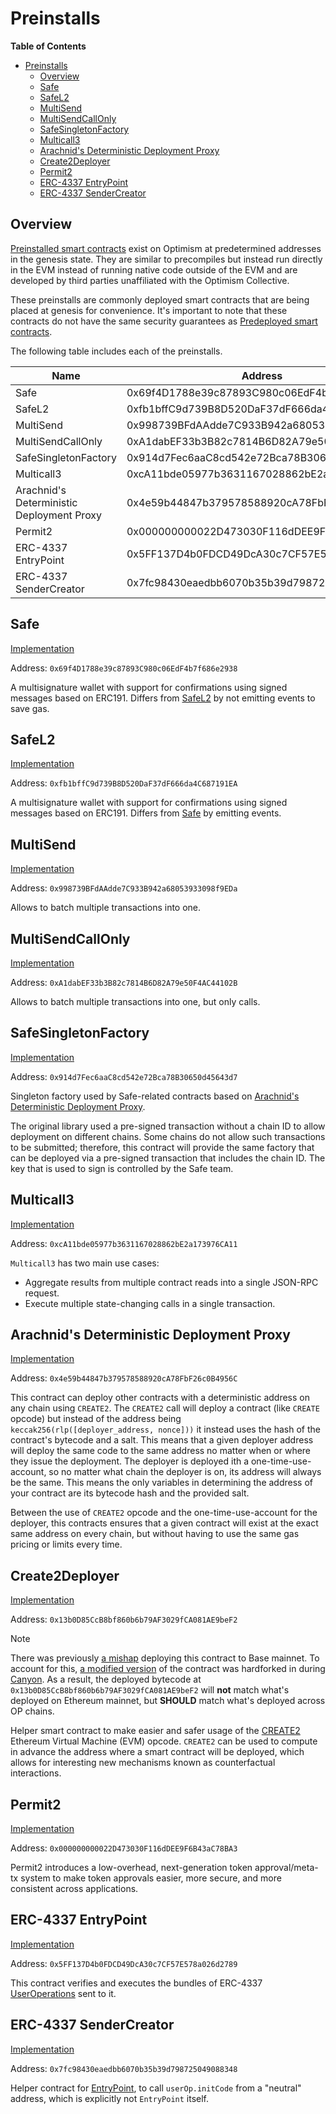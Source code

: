 # Preinstalls

<!-- START doctoc generated TOC please keep comment here to allow auto update -->
<!-- DON'T EDIT THIS SECTION, INSTEAD RE-RUN doctoc TO UPDATE -->
**Table of Contents**

- [Preinstalls](#preinstalls)
  - [Overview](#overview)
  - [Safe](#safe)
  - [SafeL2](#safel2)
  - [MultiSend](#multisend)
  - [MultiSendCallOnly](#multisendcallonly)
  - [SafeSingletonFactory](#safesingletonfactory)
  - [Multicall3](#multicall3)
  - [Arachnid's Deterministic Deployment Proxy](#arachnids-deterministic-deployment-proxy)
  - [Create2Deployer](#create2deployer)
  - [Permit2](#permit2)
  - [ERC-4337 EntryPoint](#erc-4337-entrypoint)
  - [ERC-4337 SenderCreator](#erc-4337-sendercreator)

<!-- END doctoc generated TOC please keep comment here to allow auto update -->

## Overview

[Preinstalled smart contracts](../glossary.md#preinstalled-contract-preinstall) exist on Optimism
at predetermined addresses in the genesis state. They are similar to precompiles but instead run
directly in the EVM instead of running native code outside of the EVM and are developed by third
parties unaffiliated with the Optimism Collective.

These preinstalls are commonly deployed smart contracts that are being placed at genesis for convenience.
It's important to note that these contracts do not have the same security guarantees
as [Predeployed smart contracts](../glossary.md#predeployed-contract-predeploy).

The following table includes each of the preinstalls.

| Name                                      | Address                                    |
| ----------------------------------------- | ------------------------------------------ |
| Safe                                      | 0x69f4D1788e39c87893C980c06EdF4b7f686e2938 |
| SafeL2                                    | 0xfb1bffC9d739B8D520DaF37dF666da4C687191EA |
| MultiSend                                 | 0x998739BFdAAdde7C933B942a68053933098f9EDa |
| MultiSendCallOnly                         | 0xA1dabEF33b3B82c7814B6D82A79e50F4AC44102B |
| SafeSingletonFactory                      | 0x914d7Fec6aaC8cd542e72Bca78B30650d45643d7 |
| Multicall3                                | 0xcA11bde05977b3631167028862bE2a173976CA11 |
| Arachnid's Deterministic Deployment Proxy | 0x4e59b44847b379578588920cA78FbF26c0B4956C |
| Permit2                                   | 0x000000000022D473030F116dDEE9F6B43aC78BA3 |
| ERC-4337 EntryPoint                       | 0x5FF137D4b0FDCD49DcA30c7CF57E578a026d2789 |
| ERC-4337 SenderCreator                    | 0x7fc98430eaedbb6070b35b39d798725049088348 |

## Safe

[Implementation](https://github.com/safe-global/safe-contracts/blob/v1.3.0/contracts/GnosisSafe.sol)

Address: `0x69f4D1788e39c87893C980c06EdF4b7f686e2938`

A multisignature wallet with support for confirmations using signed messages based on ERC191.
Differs from [SafeL2](#safel2) by not emitting events to save gas.

## SafeL2

[Implementation](https://github.com/safe-global/safe-contracts/blob/v1.3.0/contracts/GnosisSafeL2.sol)

Address: `0xfb1bffC9d739B8D520DaF37dF666da4C687191EA`

A multisignature wallet with support for confirmations using signed messages based on ERC191.
Differs from [Safe](#safe) by emitting events.

## MultiSend

[Implementation](https://github.com/safe-global/safe-contracts/blob/v1.3.0/contracts/libraries/MultiSend.sol)

Address: `0x998739BFdAAdde7C933B942a68053933098f9EDa`

Allows to batch multiple transactions into one.

## MultiSendCallOnly

[Implementation](https://github.com/safe-global/safe-contracts/blob/v1.3.0/contracts/libraries/MultiSendCallOnly.sol)

Address: `0xA1dabEF33b3B82c7814B6D82A79e50F4AC44102B`

Allows to batch multiple transactions into one, but only calls.

## SafeSingletonFactory

[Implementation](https://github.com/safe-global/safe-singleton-factory/blob/v1.0.17/source/deterministic-deployment-proxy.yul)

Address: `0x914d7Fec6aaC8cd542e72Bca78B30650d45643d7`

Singleton factory used by Safe-related contracts based on
[Arachnid's Deterministic Deployment Proxy](#arachnids-deterministic-deployment-proxy).

The original library used a pre-signed transaction without a chain ID to allow deployment on different chains.
Some chains do not allow such transactions to be submitted; therefore, this contract will provide the same factory
that can be deployed via a pre-signed transaction that includes the chain ID. The key that is used to sign is
controlled by the Safe team.

## Multicall3

[Implementation](https://github.com/mds1/multicall/blob/v3.1.0/src/Multicall3.sol)

Address: `0xcA11bde05977b3631167028862bE2a173976CA11`

`Multicall3` has two main use cases:

- Aggregate results from multiple contract reads into a single JSON-RPC request.
- Execute multiple state-changing calls in a single transaction.

## Arachnid's Deterministic Deployment Proxy

[Implementation](https://github.com/Arachnid/deterministic-deployment-proxy/blob/v1.0.0/source/deterministic-deployment-proxy.yul)

Address: `0x4e59b44847b379578588920cA78FbF26c0B4956C`

This contract can deploy other contracts with a deterministic address on any chain using `CREATE2`. The `CREATE2`
call will deploy a contract (like `CREATE` opcode) but instead of the address being
`keccak256(rlp([deployer_address, nonce]))` it instead uses the hash of the contract's bytecode and a salt.
This means that a given deployer address will deploy the
same code to the same address no matter when or where they issue the deployment. The deployer is deployed
ith a one-time-use-account, so no matter what chain the deployer is on, its address will always be the same. This
means the only variables in determining the address of your contract are its bytecode hash and the provided salt.

Between the use of `CREATE2` opcode and the one-time-use-account for the deployer, this contracts ensures
that a given contract will exist at the exact same address on every chain, but without having to use the
same gas pricing or limits every time.

## Create2Deployer

[Implementation](https://etherscan.io/address/0xF49600926c7109BD66Ab97a2c036bf696e58Dbc2#code)

Address: `0x13b0D85CcB8bf860b6b79AF3029fCA081AE9beF2`

> [!NOTE]
> There was previously [a mishap](https://github.com/pcaversaccio/create2deployer/issues/128) deploying this contract to Base mainnet. To account for this, [a modified version](https://github.com/ethereum-optimism/op-geth/pull/126#issuecomment-1762364107) of the contract was hardforked in during [Canyon](../protocol/superchain-upgrades.md#canyon). As a result, the deployed bytecode at `0x13b0D85CcB8bf860b6b79AF3029fCA081AE9beF2` will **not** match what's deployed on Ethereum mainnet, but **SHOULD** match what's deployed across OP chains.

Helper smart contract to make easier and safer usage of the [CREATE2](https://eips.ethereum.org/EIPS/eip-1014) Ethereum Virtual Machine (EVM) opcode. `CREATE2` can be used to compute in advance the address where a smart contract will be deployed, which allows for interesting new mechanisms known as counterfactual interactions.

## Permit2

[Implementation](https://github.com/Uniswap/permit2/blob/0x000000000022D473030F116dDEE9F6B43aC78BA3/src/Permit2.sol)

Address: `0x000000000022D473030F116dDEE9F6B43aC78BA3`

Permit2 introduces a low-overhead, next-generation token approval/meta-tx system to make token approvals easier,
more secure, and more consistent across applications.

## ERC-4337 EntryPoint

[Implementation](https://github.com/eth-infinitism/account-abstraction/blob/v0.6.0/contracts/core/EntryPoint.sol)

Address: `0x5FF137D4b0FDCD49DcA30c7CF57E578a026d2789`

This contract verifies and executes the bundles of ERC-4337
[UserOperations](https://www.erc4337.io/docs/understanding-ERC-4337/user-operation) sent to it.

## ERC-4337 SenderCreator

[Implementation](https://github.com/eth-infinitism/account-abstraction/blob/v0.6.0/contracts/core/SenderCreator.sol)

Address: `0x7fc98430eaedbb6070b35b39d798725049088348`

Helper contract for [EntryPoint](#erc-4337-entrypoint), to call `userOp.initCode` from a "neutral" address,
which is explicitly not `EntryPoint` itself.
